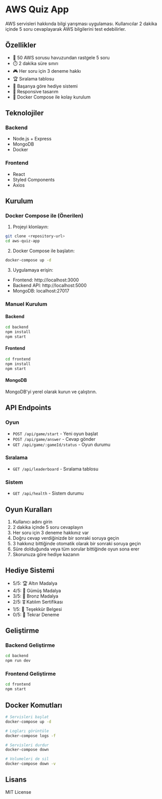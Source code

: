 # AWS Quiz App

AWS servisleri hakkında bilgi yarışması uygulaması. Kullanıcılar 2 dakika içinde 5 soru cevaplayarak AWS bilgilerini test edebilirler.

## Özellikler

- 🎯 50 AWS sorusu havuzundan rastgele 5 soru
- ⏱️ 2 dakika süre sınırı
- 🎮 Her soru için 3 deneme hakkı
- 🏆 Sıralama tablosu
- 🎁 Başarıya göre hediye sistemi
- 📱 Responsive tasarım
- 🐳 Docker Compose ile kolay kurulum

## Teknolojiler

### Backend
- Node.js + Express
- MongoDB
- Docker

### Frontend
- React
- Styled Components
- Axios

## Kurulum

### Docker Compose ile (Önerilen)

1. Projeyi klonlayın:
```bash
git clone <repository-url>
cd aws-quiz-app
```

2. Docker Compose ile başlatın:
```bash
docker-compose up -d
```

3. Uygulamaya erişin:
- Frontend: http://localhost:3000
- Backend API: http://localhost:5000
- MongoDB: localhost:27017

### Manuel Kurulum

#### Backend
```bash
cd backend
npm install
npm start
```

#### Frontend
```bash
cd frontend
npm install
npm start
```

#### MongoDB
MongoDB'yi yerel olarak kurun ve çalıştırın.

## API Endpoints

### Oyun
- `POST /api/game/start` - Yeni oyun başlat
- `POST /api/game/answer` - Cevap gönder
- `GET /api/game/:gameId/status` - Oyun durumu

### Sıralama
- `GET /api/leaderboard` - Sıralama tablosu

### Sistem
- `GET /api/health` - Sistem durumu

## Oyun Kuralları

1. Kullanıcı adını girin
2. 2 dakika içinde 5 soru cevaplayın
3. Her soru için 3 deneme hakkınız var
4. Doğru cevap verdiğinizde bir sonraki soruya geçin
5. 3 hakkınız bittiğinde otomatik olarak bir sonraki soruya geçin
6. Süre dolduğunda veya tüm sorular bittiğinde oyun sona erer
7. Skorunuza göre hediye kazanın

## Hediye Sistemi

- 5/5: 🏆 Altın Madalya
- 4/5: 🥈 Gümüş Madalya  
- 3/5: 🥉 Bronz Madalya
- 2/5: 🎖️ Katılım Sertifikası
- 1/5: 📜 Teşekkür Belgesi
- 0/5: 💪 Tekrar Deneme

## Geliştirme

### Backend Geliştirme
```bash
cd backend
npm run dev
```

### Frontend Geliştirme
```bash
cd frontend
npm start
```

## Docker Komutları

```bash
# Servisleri başlat
docker-compose up -d

# Logları görüntüle
docker-compose logs -f

# Servisleri durdur
docker-compose down

# Volumeleri de sil
docker-compose down -v
```

## Lisans

MIT License
